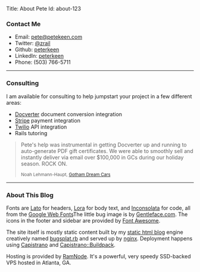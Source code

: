 Title: About Pete
Id: about-123

### Contact Me

* <i class="icon-envelope"></i> Email: [pete@petekeen.com](mailto:pete@petekeen.com)
* <i class="icon-twitter"></i> Twitter: [@zrail](http://twitter.com/zrail)
* <i class="icon-github"></i> Github: [peterkeen](https://github.com/peterkeen)
* <i class="icon-linkedin"></i> LinkedIn: [peterkeen](http://www.linkedin.com/in/peterkeen)
* <i class="icon-phone"></i> Phone: (503) 766-5711

<hr class="separator">

### Consulting

I am available for consulting to help jumpstart your project in a few different areas:

* [Docverter](http://www.docverter.com) document conversion integration
* [Stripe](https://stripe.com) payment integration
* [Twilio](http://twilio.com) API integration
* Rails tutoring

<blockquote>Pete's help was instrumental in getting Docverter up and running to auto-generate PDF gift certificates.  We were able to smoothly sell and instantly deliver via email over $100,000 in GCs during our holiday season. ROCK ON.

<small>Noah Lehmann-Haupt, <a href="http://www.gothamdreamcars.com/">Gotham Dream Cars</a></small>
</blockquote>

<hr class="separator">

### About This Blog

Fonts are [Lato][] for headers, [Lora][] for body text, and [Inconsolata][] for code, all from the [Google Web Fonts][]The little bug image is by [Gentleface.com][]. The icons in the footer and sidebar are provided by [Font Awesome][].

The site itself is mostly static content built by my [static html blog][] engine creatively named [bugsplat.rb][] and served up by [nginx][]. Deployment happens using [Capistrano][] and [Capistrano::Buildpack][].

Hosting is provided by [RamNode][]. It's a powerful, very speedy SSD-backed VPS hosted in Atlanta, GA.

[Inconsolata]: http://www.google.com/fonts/specimen/Inconsolata
[Lora]: http://www.google.com/fonts/specimen/Lora
[Lato]: http://www.google.com/fonts/specimen/Lato
[Google Web Fonts]: http://www.google.com/webfonts
[Gentleface.com]: http://www.gentleface.com/
[bugsplat.rb]: https://github.com/peterkeen/bugsplat.rb
[static html blog]: /static-html-blog
[nginx]: http://wiki.nginx.org/Main
[Capistrano]: https://github.com/capistrano/capistrano
[Capistrano::Buildpack]: https://github.com/peterkeen/capistrano-buildpack
[RamNode]: https://clientarea.ramnode.com/aff.php?aff=142
[Font Awesome]: http://fortawesome.github.io/Font-Awesome/
